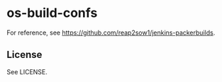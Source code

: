 # os-build-confs

For reference, see https://github.com/reap2sow1/jenkins-packerbuilds.

## License

See LICENSE.
